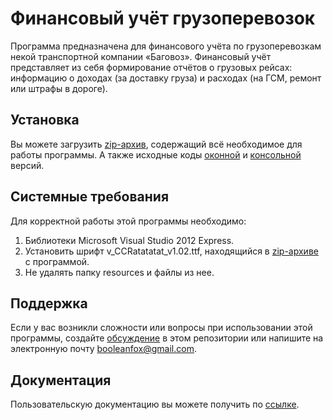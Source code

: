 
# Финансовый учёт грузоперевозок
Программа предназначена для финансового учёта по грузоперевозкам некой транспортной компании «Баговоз». Финансовый учёт представляет из себя формирование отчётов о грузовых  рейсах: информацию о доходах (за доставку груза) и расходах (на ГСМ, ремонт или штрафы в дороге). 

## Установка 
Вы можете загрузить [zip-архив](https://github.com/Taally/Project-for-Active-Mobility-Week/releases), содержащий всё необходимое для работы программы. А также исходные коды [оконной](https://github.com/Taally/Project-for-Active-Mobility-Week/blob/master/window_application_v2.zip) и [консольной](https://github.com/Taally/Project-for-Active-Mobility-Week/blob/master/console_application.zip) версий.

## Системные требования
Для корректной работы этой программы необходимо: 
1. Библиотеки Microsoft Visual Studio 2012 Express.
2. Установить шрифт v_CCRatatatat_v1.02.ttf, находящийся в [zip-архиве](https://github.com/Taally/Project-for-Active-Mobility-Week/releases) с программой.
3. Не удалять папку resources и файлы из нее.

## Поддержка
Если у вас возникли сложности или вопросы при использовании этой программы, создайте [обсуждение](https://github.com/Taally/Project-for-Active-Mobility-Week/issues) в этом репозитории или напишите на электронную почту <booleanfox@gmail.com>.

## Документация 
Пользовательскую документацию вы можете получить по [ссылке](https://github.com/Taally/Project-for-Active-Mobility-Week/blob/master/docs/index.md).
 
